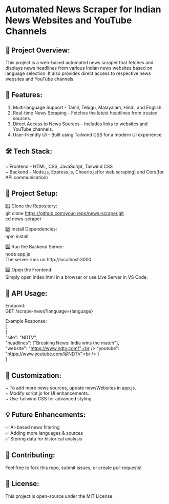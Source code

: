 # Automated News Scraper for Indian News Websites and YouTube Channels

## 📌 Project Overview:
This project is a web-based automated news scraper that fetches and displays news headlines from various Indian news websites based on language selection. It also provides direct access to respective news websites and YouTube channels.<br />

## 🚀 Features:
1. Multi-language Support - Tamil, Telugu, Malayalam, Hindi, and English.<br />
2. Real-time News Scraping - Fetches the latest headlines from trusted sources.<br />
3. Direct Access to News Sources - Includes links to websites and YouTube channels.<br />
4. User-friendly UI - Built using Tailwind CSS for a modern UI experience.<br />

## 🛠️ Tech Stack:
~ Frontend - HTML, CSS, JavaScript, Tailwind CSS<br />
~ Backend - Node.js, Express.js, Cheerio.js(for web scraping) and Cors(for API communication)<br />

## 📂 Project Setup:
1️⃣ Clone the Repository:<br />
git clone https://github.com/your-repo/news-scraper.git<br />
cd news-scraper<br />

2️⃣ Install Dependencies:<br />
npm install<br />

3️⃣ Run the Backend Server:<br />
node app.js<br />
The server runs on http://localhost:3000.<br />

4️⃣ Open the Frontend:<br />
Simply open index.html in a browser or use Live Server in VS Code.<br />

## 📡 API Usage:
Endpoint:<br />
GET /scrape-news?language={language}<br />

Example Response:<br />
[<br />
  {<br />
    "site": "NDTV",<br />
    "headlines": ["Breaking News: India wins the match"],<br />
    "website": "https://www.ndtv.com/",<br />
    "youtube": "https://www.youtube.com/@NDTV"<br />
  }<br />
]<br />

## 📌 Customization:
~ To add more news sources, update newsWebsites in app.js.<br />
~ Modify script.js for UI enhancements.<br />
~ Use Tailwind CSS for advanced styling.<br />

## 💡 Future Enhancements:
✅ AI-based news filtering<br />
✅ Adding more languages & sources<br />
✅ Storing data for historical analysis<br />

## 🤝 Contributing:
Feel free to fork this repo, submit issues, or create pull requests!<br />

## 📜 License:
This project is open-source under the MIT License.
